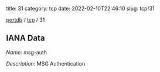 title: 31
category: tcp
date: 2022-02-10T22:46:10
slug: tcp/31

[portdb](/) / [tcp](/category/tcp.html) / 31


## IANA Data

_Name:_ msg-auth

_Description:_ MSG Authentication

